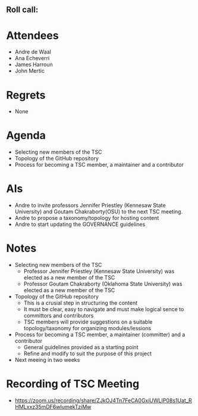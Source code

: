 ## Roll call:
# Attendees

- Andre de Waal  
- Ana Echeverri 
- James Harroun 
- John Mertic 

# Regrets

- None

# Agenda

- Selecting new members of the TSC
- Topology of the GitHub repository
- Process for becoming a TSC member, a maintainer and a contributor

# AIs

- Andre to invite professors Jennifer Priestley (Kennesaw State University) and Goutam Chakraborty(OSU) to the next TSC meeting.
- Andre to propose a taxonomy/topology for hosting content
- Andre to start updating the GOVERNANCE guidelines

# Notes
- Selecting new members of the TSC
  - Professor Jennifer Priestley (Kennesaw State University) was elected as a new member of the TSC
  - Professor Goutam Chakraborty (Oklahoma State University) was elected as a new member of the TSC
- Topology of the GitHub repository
  - This is a crusial step in structuring the content
  - It must be clear, easy to navigate and must make logical sence to committors and contributors
  - TSC members will provide suggestions on a suitable topology/taxonomy for organizing modules/lessions
- Process for becoming a TSC member, a maintainer (committer) and a contributor
  - General guidelines provided as a starting point
  - Refine and modify to suit the purpose of this project
- Next meeing in two weeks

# Recording of TSC Meeting

- https://zoom.us/recording/share/ZJkOJ4Tn7FeCA0GxiUWLIP08s1Uat_RHMLxxz35mDF6wIumekTziMw 
